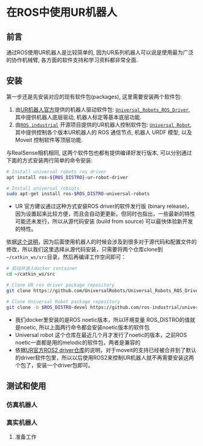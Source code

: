 # 在ROS中使用UR机器人

## 前言
通过ROS使用UR机器人是比较简单的, 因为UR系列机器人可以说是使用最为广泛的协作机械臂, 各方面的软件支持和学习资料都非常全面.

## 安装
第一步还是先安装对应的现有软件包(packages), 这里需要安装两个软件包:
1. 由[UR机器人官方](https://github.com/UniversalRobots)提供的机器人驱动软件包: [`Universal_Robots_ROS_Driver`](https://github.com/UniversalRobots/Universal_Robots_ROS_Driver), 其中提供机器人底层驱动, 机器人标定等基本底层功能.
2. 由[`ROS industrial`](https://rosindustrial.org/) 开源项目提供的UR机器人控制软件包: [`Universal Robot`](https://github.com/ros-industrial/universal_robot), 其中提供控制各个版本UR机器人的 ROS 通信节点, 机器人 URDF 模型, 以及 Moveit 控制软件等顶层功能.

与RealSense相机相同, 这两个软件包也都有提供编译好发行版本, 可以分别通过下面的方式安装两行简单的命令安装:

```bash
# Install universal robots ros driver
apt install ros-${ROS_DISTRO}-ur-robot-driver

# Install universal robiots
sudo apt-get install ros-$ROS_DISTRO-universal-robots
```
- UR 官方建议通过这种方式安装ROS driver的软件发行版 (binary release)，因为设置起来比较方便，而且会自动更更新。但同时也指出，一些最新的特性可能还未发行，所以从源代码安装 (build from source) 可以最快体验新开发的特性。

依据[这个说明](../ROS_basics/install_ros_packages.md)，因为后面使用机器人的时候会涉及到很多对于源代码和配置文件的修改，所以我们这里选择从源代码安装，只需要将两个仓库clone到`~/catkin_ws/src`目录，然后再编译工作空间即可：
```bash
# 启动并进入docker container
cd ~/catkin_ws/src

# Clone UR ros driver package repository 
git clone https://github.com/UniversalRobots/Universal_Robots_ROS_Driver.git src/Universal_Robots_ROS_Driver

# Clone Universal Robot package repository
git clone -b $ROS_DISTRO-devel https://github.com/ros-industrial/universal_robot.git
```
- 我们docker里安装的是ROS noetic版本，所以环境变量 ROS_DISTRO的值就是noetic, 所以上面两行命令都会安装noetic版本的软件包
- Universal robot 这个仓库在最近几个月才发行了noetic的版本，之前ROS noetic一直都是用的melodic的软件包，两者是兼容的
- 依据[UR官方ROS2 driver仓库](https://github.com/UniversalRobots/Universal_Robots_ROS2_Driver)的说明，对于moveit的支持已经被合并到了默认的driver软件包里，所以以后使用ROS2来控制UR机器人就不再需要安装这两个包了，安装一个driver包即可。

## 测试和使用

### 仿真机器人

### 真实机器人

1. 准备工作
